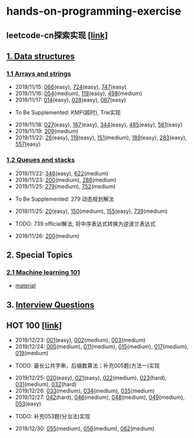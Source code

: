 # hands-on-programming-exercise
## leetcode-cn探索实现 [[link]](https://leetcode-cn.com)

## [1. Data structures](https://leetcode-cn.com/explore/learn/)
### [1.1 Arrays and strings](https://leetcode-cn.com/explore/learn/card/array-and-string/)

* 2019/11/15: [066](https://github.com/yangtao0304/hands-on-programming-exercise/blob/master/data_structure/arrays_and_strings/066_plus_one.py)(easy), [724](https://github.com/yangtao0304/hands-on-programming-exercise/blob/master/data_structure/arrays_and_strings/724_pivot_index.py)(easy), [747](https://github.com/yangtao0304/hands-on-programming-exercise/blob/master/data_structure/arrays_and_strings/747_dominant_index.py)(easy)
* 2019/11/16: [054](https://github.com/yangtao0304/hands-on-programming-exercise/blob/master/data_structure/arrays_and_strings/054_spiral_order.py)(medium), [118](https://github.com/yangtao0304/hands-on-programming-exercise/blob/master/data_structure/arrays_and_strings/118_generate.py)(easy), [498](https://github.com/yangtao0304/hands-on-programming-exercise/blob/master/data_structure/arrays_and_strings/498_find_diagonal_order.py)(medium)
* 2019/11/17: [014](https://github.com/yangtao0304/hands-on-programming-exercise/blob/master/data_structure/arrays_and_strings/014_longest_common_prefix.py)(easy), [028](https://github.com/yangtao0304/hands-on-programming-exercise/blob/master/data_structure/arrays_and_strings/028_str_str.py)(easy), [067](https://github.com/yangtao0304/hands-on-programming-exercise/blob/master/data_structure/arrays_and_strings/067_add_binary.py)(easy)  
- To Be Supplemented: KMP(超时), Trie实现
* 2019/11/18: [027](https://github.com/yangtao0304/hands-on-programming-exercise/blob/master/data_structure/arrays_and_strings/027_remove_element.py)(easy), [167](https://github.com/yangtao0304/hands-on-programming-exercise/blob/master/data_structure/arrays_and_strings/167_two_sum.py)(easy), [344](https://github.com/yangtao0304/hands-on-programming-exercise/blob/master/data_structure/arrays_and_strings/344_reverse_string.py)(easy), [485](https://github.com/yangtao0304/hands-on-programming-exercise/blob/master/data_structure/arrays_and_strings/485_find_max_consecutive_ones.py)(easy), [561](https://github.com/yangtao0304/hands-on-programming-exercise/blob/master/data_structure/arrays_and_strings/561_array_pair_sum_1.py)(easy)
* 2019/11/19: [209](https://github.com/yangtao0304/hands-on-programming-exercise/blob/master/data_structure/arrays_and_strings/209_min_subarray_len.py)(medium)
* 2019/11/22: [26](https://github.com/yangtao0304/hands-on-programming-exercise/blob/master/data_structure/arrays_and_strings/026_remove_duplicates.py)(easy), [119](https://github.com/yangtao0304/hands-on-programming-exercise/blob/master/data_structure/arrays_and_strings/119_get_row.py)(easy), [151](https://github.com/yangtao0304/hands-on-programming-exercise/blob/master/data_structure/arrays_and_strings/151_reverse_words.py)(medium), [189](https://github.com/yangtao0304/hands-on-programming-exercise/blob/master/data_structure/arrays_and_strings/189_rotate.py)(easy), [283](https://github.com/yangtao0304/hands-on-programming-exercise/blob/master/data_structure/arrays_and_strings/283_move_zeroes.py)(easy), [557](https://github.com/yangtao0304/hands-on-programming-exercise/blob/master/data_structure/arrays_and_strings/557_reverse_words.py)(easy)

### [1.2 Queues and stacks](https://leetcode-cn.com/explore/learn/card/queue-stack/)
* 2019/11/22: [346](https://github.com/yangtao0304/hands-on-programming-exercise/blob/master/data_structure/queues_and_stacks/346_moving_average.py)(easy), [622](https://github.com/yangtao0304/hands-on-programming-exercise/blob/master/data_structure/queues_and_stacks/622_my_circular_queue.py)(medium)
* 2019/11/23: [200](https://github.com/yangtao0304/hands-on-programming-exercise/blob/master/data_structure/queues_and_stacks/200_num_islands.py)(medium), [286](https://github.com/yangtao0304/hands-on-programming-exercise/blob/master/data_structure/queues_and_stacks/286_walls_and_gates.py)(medium)
* 2019/11/25: [279](https://github.com/yangtao0304/hands-on-programming-exercise/blob/master/data_structure/queues_and_stacks/279_num_squares.py)(medium), [752](https://github.com/yangtao0304/hands-on-programming-exercise/blob/master/data_structure/queues_and_stacks/752_open_lock.py)(medium)
- To Be Supplemented: 279 动态规划解法
* 2019/11/25: [20](https://github.com/yangtao0304/hands-on-programming-exercise/blob/master/data_structure/queues_and_stacks/020_is_valid.py)(easy), [150](https://github.com/yangtao0304/hands-on-programming-exercise/blob/master/data_structure/queues_and_stacks/150_eval_RPN.py)(medium), [155](https://github.com/yangtao0304/hands-on-programming-exercise/blob/master/data_structure/queues_and_stacks/155_min_stack.py)(easy), [739](https://github.com/yangtao0304/hands-on-programming-exercise/blob/master/data_structure/queues_and_stacks/739_daily_temperatures.py)(medium)
- TODO: 739 official解法, 将中序表达式转换为逆波兰表达式
* 2019/11/26: [200](https://github.com/yangtao0304/hands-on-programming-exercise/blob/master/data_structure/queues_and_stacks/200_num_islands.py)(medium)


## 2. Special Topics
### [2.1 Machine learning 101](https://leetcode-cn.com/explore/orignial/card/machine-learning-101/)
- [material](https://github.com/yangtao0304/hands-on-programming-exercise/blob/master/special_topic/machine_learning_101/README.md)

## 3. [Interview Questions](https://leetcode-cn.com/explore/interview/)

## HOT 100 [[link]](https://leetcode-cn.com/problemset/hot-100/)
* 2019/12/23: [001](https://github.com/yangtao0304/hands-on-programming-exercise/blob/master/HOT_100/001_two_sum.py)(easy), [002](https://github.com/yangtao0304/hands-on-programming-exercise/blob/master/HOT_100/002_add_two_numbers.py)(medium), [003](https://github.com/yangtao0304/hands-on-programming-exercise/blob/master/HOT_100/003_length_of_longest_substring.py)(medium)
* 2019/12/24: [005](https://github.com/yangtao0304/hands-on-programming-exercise/blob/master/HOT_100/005_longest_palindrome.py)(medium), [011](https://github.com/yangtao0304/hands-on-programming-exercise/blob/master/HOT_100/011_max_area.py)(medium), [015](https://github.com/yangtao0304/hands-on-programming-exercise/blob/master/HOT_100/015_three_sum.py)(medium), [017](https://github.com/yangtao0304/hands-on-programming-exercise/blob/master/HOT_100/017_letter_combinations.py)(medium), [019](https://github.com/yangtao0304/hands-on-programming-exercise/blob/master/HOT_100/019_remove_nth_from_end.py)(medium)
- TODO: 最长公共字串，后缀数算法；补充005题(方法一)实现
* 2019/12/25: [020](https://github.com/yangtao0304/hands-on-programming-exercise/blob/master/HOT_100/020_is_valid.py)(easy), [021](https://github.com/yangtao0304/hands-on-programming-exercise/blob/master/HOT_100/021_merge_two_lists.py)(easy), [022](https://github.com/yangtao0304/hands-on-programming-exercise/blob/master/HOT_100/022_generate_parenthesis.py)(medium), [023](https://github.com/yangtao0304/hands-on-programming-exercise/blob/master/HOT_100/023_merge_k_lists.py)(hard), [031](https://github.com/yangtao0304/hands-on-programming-exercise/blob/master/HOT_100/031_next_permutation.py)(medium), [032](https://github.com/yangtao0304/hands-on-programming-exercise/blob/master/HOT_100/032_longest_valid_parenthese.py)(hard)
* 2019/12/26: [033](https://github.com/yangtao0304/hands-on-programming-exercise/blob/master/HOT_100/033_search.py)(medium), [034](https://github.com/yangtao0304/hands-on-programming-exercise/blob/master/HOT_100/034_search_range.py)(medium), [035](https://github.com/yangtao0304/hands-on-programming-exercise/blob/master/HOT_100/035_combination_sum.py)(medium)
* 2019/12/27: [042](https://github.com/yangtao0304/hands-on-programming-exercise/blob/master/HOT_100/042_trap.py)(hard), [046](https://github.com/yangtao0304/hands-on-programming-exercise/blob/master/HOT_100/046_permute.py)(medium), [048](https://github.com/yangtao0304/hands-on-programming-exercise/blob/master/HOT_100/048_rotate.py)(medium), [049](https://github.com/yangtao0304/hands-on-programming-exercise/blob/master/HOT_100/049_group_anagrams.py)(medium), [053](https://github.com/yangtao0304/hands-on-programming-exercise/blob/master/HOT_100/053_max_subarray.py)(easy)
- TODO: 补充053题(分治法)实现
* 2019/12/30: [055](https://github.com/yangtao0304/hands-on-programming-exercise/blob/master/HOT_100/055_can_jump.py)(medium), [056](https://github.com/yangtao0304/hands-on-programming-exercise/blob/master/HOT_100/056_merge.py)(medium), [062](https://github.com/yangtao0304/hands-on-programming-exercise/blob/master/HOT_100/062_unique_paths.py)(medium)